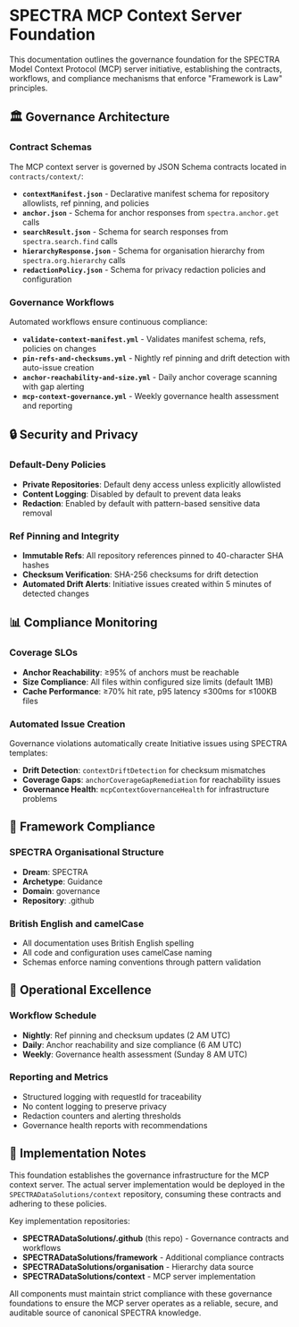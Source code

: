 # SPECTRA MCP Context Server Foundation

This documentation outlines the governance foundation for the SPECTRA Model Context Protocol (MCP) server initiative, establishing the contracts, workflows, and compliance mechanisms that enforce "Framework is Law" principles.

## 🏛️ Governance Architecture

### Contract Schemas

The MCP context server is governed by JSON Schema contracts located in `contracts/context/`:

- **`contextManifest.json`** - Declarative manifest schema for repository allowlists, ref pinning, and policies
- **`anchor.json`** - Schema for anchor responses from `spectra.anchor.get` calls
- **`searchResult.json`** - Schema for search responses from `spectra.search.find` calls  
- **`hierarchyResponse.json`** - Schema for organisation hierarchy from `spectra.org.hierarchy` calls
- **`redactionPolicy.json`** - Schema for privacy redaction policies and configuration

### Governance Workflows

Automated workflows ensure continuous compliance:

- **`validate-context-manifest.yml`** - Validates manifest schema, refs, policies on changes
- **`pin-refs-and-checksums.yml`** - Nightly ref pinning and drift detection with auto-issue creation
- **`anchor-reachability-and-size.yml`** - Daily anchor coverage scanning with gap alerting
- **`mcp-context-governance.yml`** - Weekly governance health assessment and reporting

## 🔒 Security and Privacy

### Default-Deny Policies

- **Private Repositories**: Default deny access unless explicitly allowlisted
- **Content Logging**: Disabled by default to prevent data leaks
- **Redaction**: Enabled by default with pattern-based sensitive data removal

### Ref Pinning and Integrity

- **Immutable Refs**: All repository references pinned to 40-character SHA hashes
- **Checksum Verification**: SHA-256 checksums for drift detection
- **Automated Drift Alerts**: Initiative issues created within 5 minutes of detected changes

## 📊 Compliance Monitoring

### Coverage SLOs

- **Anchor Reachability**: ≥95% of anchors must be reachable
- **Size Compliance**: All files within configured size limits (default 1MB)
- **Cache Performance**: ≥70% hit rate, p95 latency ≤300ms for ≤100KB files

### Automated Issue Creation

Governance violations automatically create Initiative issues using SPECTRA templates:

- **Drift Detection**: `contextDriftDetection` for checksum mismatches
- **Coverage Gaps**: `anchorCoverageGapRemediation` for reachability issues
- **Governance Health**: `mcpContextGovernanceHealth` for infrastructure problems

## 🎯 Framework Compliance

### SPECTRA Organisational Structure

- **Dream**: SPECTRA
- **Archetype**: Guidance  
- **Domain**: governance
- **Repository**: .github

### British English and camelCase

- All documentation uses British English spelling
- All code and configuration uses camelCase naming
- Schemas enforce naming conventions through pattern validation

## 🔄 Operational Excellence

### Workflow Schedule

- **Nightly**: Ref pinning and checksum updates (2 AM UTC)
- **Daily**: Anchor reachability and size compliance (6 AM UTC)  
- **Weekly**: Governance health assessment (Sunday 8 AM UTC)

### Reporting and Metrics

- Structured logging with requestId for traceability
- No content logging to preserve privacy
- Redaction counters and alerting thresholds
- Governance health reports with recommendations

## 🚀 Implementation Notes

This foundation establishes the governance infrastructure for the MCP context server. The actual server implementation would be deployed in the `SPECTRADataSolutions/context` repository, consuming these contracts and adhering to these policies.

Key implementation repositories:
- **SPECTRADataSolutions/.github** (this repo) - Governance contracts and workflows
- **SPECTRADataSolutions/framework** - Additional compliance contracts
- **SPECTRADataSolutions/organisation** - Hierarchy data source
- **SPECTRADataSolutions/context** - MCP server implementation

All components must maintain strict compliance with these governance foundations to ensure the MCP server operates as a reliable, secure, and auditable source of canonical SPECTRA knowledge.